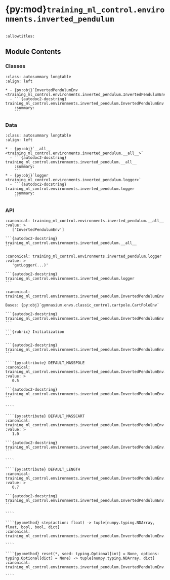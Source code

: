 # {py:mod}`training_ml_control.environments.inverted_pendulum`

```{py:module} training_ml_control.environments.inverted_pendulum
```

```{autodoc2-docstring} training_ml_control.environments.inverted_pendulum
:allowtitles:
```

## Module Contents

### Classes

````{list-table}
:class: autosummary longtable
:align: left

* - {py:obj}`InvertedPendulumEnv <training_ml_control.environments.inverted_pendulum.InvertedPendulumEnv>`
  - ```{autodoc2-docstring} training_ml_control.environments.inverted_pendulum.InvertedPendulumEnv
    :summary:
    ```
````

### Data

````{list-table}
:class: autosummary longtable
:align: left

* - {py:obj}`__all__ <training_ml_control.environments.inverted_pendulum.__all__>`
  - ```{autodoc2-docstring} training_ml_control.environments.inverted_pendulum.__all__
    :summary:
    ```
* - {py:obj}`logger <training_ml_control.environments.inverted_pendulum.logger>`
  - ```{autodoc2-docstring} training_ml_control.environments.inverted_pendulum.logger
    :summary:
    ```
````

### API

````{py:data} __all__
:canonical: training_ml_control.environments.inverted_pendulum.__all__
:value: >
   ['InvertedPendulumEnv']

```{autodoc2-docstring} training_ml_control.environments.inverted_pendulum.__all__
```

````

````{py:data} logger
:canonical: training_ml_control.environments.inverted_pendulum.logger
:value: >
   'getLogger(...)'

```{autodoc2-docstring} training_ml_control.environments.inverted_pendulum.logger
```

````

`````{py:class} InvertedPendulumEnv(render_mode: typing.Optional[str] = None, *, masspole: float | None = None, masscart: float | None = None, length: float | None = None, theta_initial: float = 0.0, x_threshold: float = 3, theta_threshold: float = 24, force_max: float = 30.0)
:canonical: training_ml_control.environments.inverted_pendulum.InvertedPendulumEnv

Bases: {py:obj}`gymnasium.envs.classic_control.cartpole.CartPoleEnv`

```{autodoc2-docstring} training_ml_control.environments.inverted_pendulum.InvertedPendulumEnv
```

```{rubric} Initialization
```

```{autodoc2-docstring} training_ml_control.environments.inverted_pendulum.InvertedPendulumEnv.__init__
```

````{py:attribute} DEFAULT_MASSPOLE
:canonical: training_ml_control.environments.inverted_pendulum.InvertedPendulumEnv.DEFAULT_MASSPOLE
:value: >
   0.5

```{autodoc2-docstring} training_ml_control.environments.inverted_pendulum.InvertedPendulumEnv.DEFAULT_MASSPOLE
```

````

````{py:attribute} DEFAULT_MASSCART
:canonical: training_ml_control.environments.inverted_pendulum.InvertedPendulumEnv.DEFAULT_MASSCART
:value: >
   1.0

```{autodoc2-docstring} training_ml_control.environments.inverted_pendulum.InvertedPendulumEnv.DEFAULT_MASSCART
```

````

````{py:attribute} DEFAULT_LENGTH
:canonical: training_ml_control.environments.inverted_pendulum.InvertedPendulumEnv.DEFAULT_LENGTH
:value: >
   0.7

```{autodoc2-docstring} training_ml_control.environments.inverted_pendulum.InvertedPendulumEnv.DEFAULT_LENGTH
```

````

````{py:method} step(action: float) -> tuple[numpy.typing.NDArray, float, bool, bool, dict]
:canonical: training_ml_control.environments.inverted_pendulum.InvertedPendulumEnv.step

````

````{py:method} reset(*, seed: typing.Optional[int] = None, options: typing.Optional[dict] = None) -> tuple[numpy.typing.NDArray, dict]
:canonical: training_ml_control.environments.inverted_pendulum.InvertedPendulumEnv.reset

````

`````
